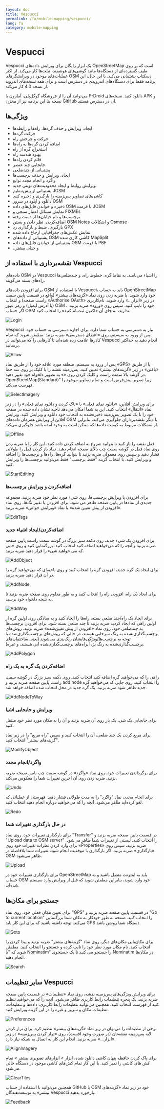 ```yaml
---
layout: doc
title: Vespucci
permalink: /fa/mobile-mapping/vespucci/
lang: fa
category: mobile-mapping
---
```


Vespucci
==============

Vespucci یک ابزار رایگان برای ویرایش داده‌های OpenStreetMap است که بر روی طیف گسترده‌ای از دستگاه‌ها مانند گوشی‌های هوشمند، تبلت‌ها کار می‌کند. از اکثر عملیات‌های موجود در ویرایشگرهای OSM دسکتاپ پشتیبانی می‌کند. با این حال، این برنامه فقط برای دستگاه‌های اندرویدی در دسترس است و برای همه نسخه‌های اندروید از نسخه 4.0 کار می‌کند.

می‌توانید آن را از فروشگاه گوگل‌پلی، آمازون یا F-Droid دانلود کنید. نسخه‌های APK و نسخه بتا این برنامه نیز از مخزن GitHub آن در دسترس هستند.

## ویژگی‌ها

- ایجاد، ویرایش و حذف گره‌ها، راه‌ها و رابطه‌ها
- حرکت گره‌ها
- حرکت و چرخش راه
- اضافه کردن گره‌ها به راه‌ها
- استخراج گره از راه
- بهبود هندسه راه
- قائم کردن راه‌ها
- جابجایی چند عنصر
- پشتیبانی از چندضلعی
- ایجاد، ویرایش و حذف برچسب‌ها
- واگرد و انجام مجدد توابع
- ویرایش روابط و ایجاد محدودیت‌های نوبتی جدید
- پشتیبانی از پیش‌تنظیم JOSM
- کاشی‌های تصاویر پس‌زمینه را بارگیری و ذخیره کنید
- دانلود و آپلود در سرور OSM
- ذخیره و خواندن فایل‌های داده OSM با فرمت JOSM
- نمایش مسائل اعتبار سنجی و FIXMEs
- برچسب‌ها و نام خیابان‌ها از دست رفته
- اضافه‌کردن، نظر دادن و بستن OSM Notes و اشکالات Osmose
- بارگیری، ضبط و بارگذاری رد GPX
- نمایش عکس‌های جغرافیایی ارجاع داده شده
- پشتیبانی از داده‌های OSM کاشی کاری شده MapSplit
- پشتیبانی از خواندن فایل‌های داده OSM با فرمت PBF
- ..و خیلی بیشتر

## نقشه‌برداری با استفاده از Vespucci

داده‌های OSM در Vespucci را اشیاء می‌نامند. به نقاط گره، خطوط راه، و چندضلعی‌ها راه‌های بسته می‌گویند.

برای افزودن داده‌های OSM با استفاده از Vespucci، باید به حساب OpenStreetMap خود وارد شوید. با ضربه زدن روی نماد «گزینه‌های بیشتر» (واقع در قسمت پایین سمت راست صفحه) و انتخاب «Authorise OAuth» در زیر «ابزار…» وارد شوید. نام‌کاربری (یا آدرس ایمیل) و رمز عبور OSM خود را تایپ کنید، سپس روی «ورود» ضربه بزنید. . اگر حساب OSM ندارید، به جای آن «اکنون ثبت‌نام کنید» را انتخاب کنید.

![Login][]

Vespucci نیاز به دسترسی به حساب شما دارد. برای اجازه دسترسی به حساب خود، پس از ورود به سیستم، روی «اعطای دسترسی» ضربه بزنید. مطمئن شوید که تمام کادرها علامت زده شده‌اند تا کارهایی را که می‌توانید در Vespucci انجام دهید به حداکثر برسانید.

![Allow][]

پس از ورود به سیستم، منطقه مورد علاقه خود را از طریق نماد «GPS» یا از طریق «یافتن» در زیر «گزینه‌های بیشتر» تعیین کنید. پس‌زمینه نقشه را با کلیک بر روی سه خط در گوشه بالا سمت راست و کلیک کردن روی «» به تصویر دلخواه خود تغییر دهید. OpenStreetMap(Standard)" زیرا تصویر پیش‌فرض است و تمام تصاویر موجود را فهرست می‌کند.

![SelectImagery][]

برای ویرایش آفلاین، «دانلود نمای فعلی» یا «پاک کردن و دانلود نمای فعلی» را در زیر نماد «انتقال» انتخاب کنید. این به شما امکان می‌دهد ناحیه نشان داده شده در صفحه خود را با یک تصویر پس‌زمینه ذخیره‌شده به انتخاب خود دانلود و ویرایش کنید. ویرایش آفلاین از ویرایش همزمان داده‌های OSM با دیگر نقشه‌برداران جلوگیری می‌کند، بنابراین از مشکلات مربوط به کیفیت داده‌ها که ممکن است به وجود آمده باشد جلوگیری می‌کند.

![Offline][]

قفل نقشه را باز کنید تا بتوانید شروع به اضافه کردن داده کنید. این کار را با ضربه زدن روی نماد قفل در گوشه سمت چپ بالای صفحه انجام دهید. نماد باز کردن قفل را طولانی فشار دهید و سپس روی معمولی ضربه بزنید تا بتوانید گره‌ها، راه‌ها و برچسب‌ها را اضافه و ویرایش کنید. با انتخاب گزینه "فقط برچسب" فقط می‌توانید برچسب‌ها را ویرایش کنید.

![StartEditing][]

### اضافه‌کردن و ویرایش برچسب‌ها

برای افزودن یا ویرایش برچسب‌ها، روی شیء مورد نظر خود ضربه بزنید. مجموعه جدیدی از نمادها در پایین صفحه ظاهر می شود. برای افزودن یا تغییر تگ‌ها، روی نماد «افزودن از پیش تعیین شده» یا نماد «ویرایش خواص» ضربه بزنید.

![EditTags][]

### اضافه‌کردن/ایجاد اشیاء جدید

برای افزودن یک شیء جدید، روی دکمه سبز بزرگ در گوشه سمت راست پایین صفحه ضربه بزنید و آنچه را که می‌خواهید اضافه کنید انتخاب کنید. بزرگنمایی کنید و روی جایی که می خواهید شیء را قرار دهید ضربه بزنید.

![AddObject][]

برای ایجاد یک گره جدید، افزودن گره را انتخاب کنید و روی ناحیه‌ای که می‌خواهید گره را در آن قرار دهید ضربه بزنید.

![AddNode][]

برای ایجاد یک راه، افزودن راه را انتخاب کنید و به طور مداوم روی صفحه ضربه بزنید تا به نتیجه دلخواه خود برسید.

![AddWay][]

برای ایجاد یک راه/چند ضلعی بسته، راه‌ها را ایجاد کنید و به سادگی روی اولین گره از اولین راهی که ایجاد کردید ضربه بزنید تا چند ضلعی بسته شود. برای افزودن برچسب‌ها به چندضلعی خود، روی نماد «افزودن از پیش تعیین‌شده» ضربه بزنید. روش‌های برچسب‌گذاری‌نشده به رنگ سرخابی هستند، در حالی که روش‌های برچسب‌گذاری‌شده با توجه به برچسب‌ها/ویژگی‌هایشان رنگ‌بندی می‌شوند (یعنی ساختمان‌های برچسب‌گذاری‌شده به رنگ بژ، آبراه‌های برچسب‌گذاری‌شده آبی هستند، و غیره).

![AddPolygon][]

### اضافه‌کردن یک گره به یک راه

راهی را که می‌خواهید گره اضافه کنید انتخاب کنید. روی دکمه سبز بزرگ در گوشه سمت راست پایین صفحه ضربه بزنید و add node را انتخاب کنید. روی جایی که می‌خواهید گره جدید ظاهر شود ضربه بزنید. یک گره جدید در محل انتخاب شده اضافه خواهد شد.

![AddNodeToWay][]

### ویرایش و جابجایی اشیا

برای جابجایی یک شی، یک بار روی آن ضربه بزنید و آن را به مکان مورد نظر خود منتقل کنید.

برای مربع کردن یک چند ضلعی، آن را انتخاب کنید و سپس "راه مربع" را در زیر نماد "گزینه‌های بیشتر" انتخاب کنید.

![ModifyObject][]

### واگرد/انجام مجدد

برای برگرداندن تغییرات خود، روی نماد «واگرد» در گوشه سمت چپ پایین صفحه ضربه بزنید. ضربه زدن روی آن آخرین تغییرات شما را معکوس می‌کند.

![Undo][]

برای انجام مجدد، نماد "واگرد" را به مدت طولانی فشار دهید. فهرستی از عملیاتی که لغو کرده‌اید ظاهر می‌شود. آنچه را که می‌خوا‌هید دوباره انجام دهید انتخاب کنید.

![Redo][]

### در حال بارگذاری تغییرات شما

برای بارگذاری تغییرات خود، روی نماد "Transfer" در قسمت پایین صفحه ضربه بزنید و "Upload data to OSM server" را انتخاب کنید. لیستی از تغییرات شما ظاهر می‌شود. برای وارد کردن نظرات تغییرات خود روی «Properties» ضربه بزنید، سپس روی «بارگذاری» ضربه بزنید. اگر بارگذاری با موفقیت انجام شود، تغییرات شما بلافاصله در OSM ظاهر می‌شود.

![Upload][]

برای بارگذاری تغییرات خود در OpenStreetMap باید به اینترنت متصل باشید و به حساب OSM خود وارد شوید، بنابراین مطمئن شوید که قبل از ویرایش وارد سیستم شده‌اید.

## جستجو برای مکان‌ها

برای تعیین مکان فعلی خود، روی نماد "GPS" در قسمت پایین صفحه ضربه بزنید و "Go to current location" را انتخاب کنید. صفحه به طور خودکار به مکان شما بزرگنمایی می‌کند. توجه داشته باشید که برای این کار باید GPS دستگاه شما روشن باشد.

![Goto][]

برای مکان‌یابی مکان‌های دیگر، روی نماد "گزینه‌های بیشتر" ضربه بزنید و پیدا کردن را انتخاب کنید. نام مکان مورد نظر خود را تایپ کرده و جستجو را انتخاب کنید. مطمئن شوید که "با Nominatim" را جستجو می کنید تا یک جستجوی Nominatim در مکان‌ها انجام دهید.

![Search][]

## سایر تنظیمات Vespucci

برای ویرایش ویژگی‌های پس‌زمینه نقشه، روی نماد «تنظیمات» در قسمت پایین صفحه ضربه بزنید. یک پنجره تنظیمات رابط کاربری ظاهر می‌شود. آنچه را که می‌خواهید تنظیم کنید از فهرست انتخاب کنید. همچنین می‌توانید تنظیمات رابط کاربری، داده‌ها و تنظیمات، تنظیمات مکان و سرور و غیره را در این گزینه ویرایش کنید.

![Preferences][]

برخی از تنظیمات را می‌توان در زیر نماد «گزینه‌های بیشتر» تنظیم کرد. برای تراز کردن لایه پس‌زمینه نقشه‌تان (در صورت وجود افست)، روی «تراز کردن پس‌زمینه» در زیر «ابزار…» ضربه بزنید. انجام این کار به اتصال به شبکه نیاز دارد.

![AlignImagery][]

برای پاک کردن حافظه پنهان کاشی دانلود شده، ابزار &gt; ابزارهای تصویری بیشتر &gt; تمام کش های کاشی را تمیز کنید. با این کار تمام کش‌‌های کاشی موجود در دستگاه خالی می‌شود.

![ClearTiles][]

همچنین می‌توانید با استفاده از حساب GitHub یا OSM خود در زیر نماد «گزینه‌های بیشتر» به توسعه‌دهندگان Vespucci بازخورد بدهید.

![Feedback][]

[Login]:        /images/mobile-mapping/vespucci-login.png
[Allow]:        /images/mobile-mapping/vespucci-allow.png
[SelectImagery]:/images/mobile-mapping/vespucci-select-imagery.png
[Offline]:      /images/mobile-mapping/vespucci-offline.png
[StartEditing]: /images/mobile-mapping/vespucci-start-editing.png
[EditTags]:     /images/mobile-mapping/vespucci-edit-tags.png
[AddObject]:    /images/mobile-mapping/vespucci-add-object.png
[AddNode]:      /images/mobile-mapping/vespucci-add-node.png
[AddWay]:       /images/mobile-mapping/vespucci-add-way.png
[AddPolygon]:   /images/mobile-mapping/vespucci-add-polygon.png
[AddNodeToWay]: /images/mobile-mapping/vespucci-add-node-to-way.png
[ModifyObject]: /images/mobile-mapping/vespucci-modify-object.png
[Undo]:         /images/mobile-mapping/vespucci-undo.png
[Redo]:         /images/mobile-mapping/vespucci-redo.png
[Goto]:         /images/mobile-mapping/vespucci-goto.png
[Search]:       /images/mobile-mapping/vespucci-search.png
[Upload]:       /images/mobile-mapping/vespucci-upload.png
[Preferences]:  /images/mobile-mapping/vespucci-preferences.png
[AlignImagery]: /images/mobile-mapping/vespucci-align-imagery.png
[ClearTiles]:   /images/mobile-mapping/vespucci-clear-tile-cache.png
[Feedback]:     /images/mobile-mapping/vespucci-feedback.png
